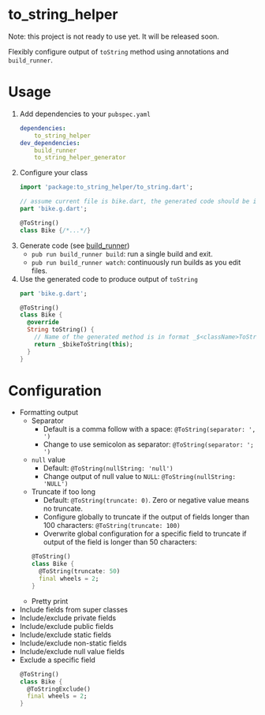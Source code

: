 # to_string_helper
Note: this project is not ready to use yet. It will be released soon.

Flexibly configure output of `toString` method using annotations and `build_runner`.

# Usage
1. Add dependencies to your `pubspec.yaml`
   ```yaml
   dependencies:
       to_string_helper
   dev_dependencies:
       build_runner
       to_string_helper_generator
   ```
2. Configure your class
   ```dart
   import 'package:to_string_helper/to_string.dart';
   
   // assume current file is bike.dart, the generated code should be in bike.g.dart
   part 'bike.g.dart';
   
   @ToString()
   class Bike {/*...*/}
   ```
3. Generate code (see [build_runner](https://pub.dev/packages/build_runner))
    * `pub run build_runner build`: run a single build and exit.
    * `pub run build_runner watch`: continuously run builds as you edit files.
4. Use the generated code to produce output of `toString`
   ```dart
   part 'bike.g.dart';
   
   @ToString()
   class Bike {
     @override
     String toString() {
       // Name of the generated method is in format _$<className>ToString()
       return _$bikeToString(this);
     }
   }
   ```

# Configuration
* Formatting output
    * Separator
        * Default is a comma follow with a space: `@ToString(separator: ', ')`
        * Change to use semicolon as separator: `@ToString(separator: '; ')`
    * `null` value
        * Default: `@ToString(nullString: 'null')`
        * Change output of null value to `NULL`: `@ToString(nullString: 'NULL')`
    * Truncate if too long
        * Default: `@ToString(truncate: 0)`. Zero or negative value means no truncate.
        * Configure globally to truncate if the output of fields longer than 100 characters: `@ToString(truncate: 100)`
        * Overwrite global configuration for a specific field to truncate if output of the field is longer than 50 characters:
        ```dart
        @ToString()
        class Bike {
          @ToString(truncate: 50)
          final wheels = 2;
        }
        ```
    * Pretty print
* Include fields from super classes
* Include/exclude private fields
* Include/exclude public fields
* Include/exclude static fields
* Include/exclude non-static fields
* Include/exclude null value fields
* Exclude a specific field
  ```dart
  @ToString()
  class Bike {
    @ToStringExclude()
    final wheels = 2;
  }
  ```
